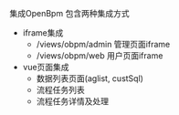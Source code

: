 集成OpenBpm
包含两种集成方式
- iframe集成
  - /views/obpm/admin 管理页面iframe
  - /views/obpm/web  用户页面iframe
- vue页面集成
  - 数据列表页面(aglist, custSql)
  - 流程任务列表
  - 流程任务详情及处理